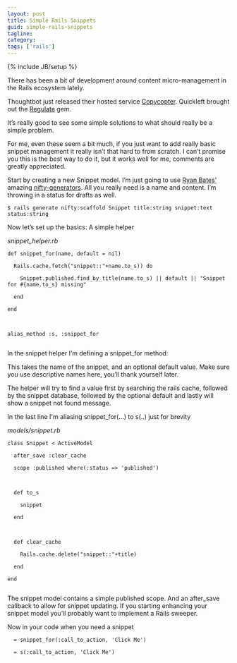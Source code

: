 ```yaml
---
layout: post
title: Simple Rails Snippets
guid: simple-rails-snippets
tagline:
category:
tags: ['rails']
---
```

{% include JB/setup %}

<p>There has been a bit of development around content micro-management in the Rails ecosystem lately.</p>

<p>Thoughtbot just released their hosted service <a href="http://www.copycopter.com">Copycopter</a>. Quickleft brought out the <a href="http://www.github.com/quickleft/regulate">Regulate</a> gem.</p>

<p>It’s really good to see some simple solutions to what should really be a simple problem.</p>

<p>For me, even these seem a bit much, if you just want to add really basic snippet management it really isn’t that hard to from scratch. I can’t promise you this is the best way to do it, but it works well for me, comments are greatly appreciated.</p>

<p>Start by creating a new Snippet model. I’m just going to use <a href="http://www.railscasts.com">Ryan Bates’</a> amazing <a href="http://www.github.com/ryanb/nifty-generators">nifty-generators</a>. All you really need is a name and content. I’m throwing in a status for drafts as well.</p>

<pre class="prettyprint"><code>$ rails generate nifty:scaffold Snippet title:string snippet:text status:string</code></pre>

<p>Now let’s set up the basics: A simple helper</p>

<p><em>snippet_helper.rb</em></p>

<pre class="prettyprint"><code class="language-ruby">def snippet_for(name, default = nil)

  Rails.cache.fetch("snippet::"+name.to_s)) do

    Snippet.published.find_by_title(name.to_s) || default || "Snippet for #{name.to_s} missing"

  end

end



alias_method :s, :snippet_for

</code></pre>

<p>In the snippet helper I’m defining a snippet_for method:</p>

<p>This takes the name of the snippet, and an optional default value. Make sure you use descriptive names here, you’ll thank yourself later.</p>

<p>The helper will try to find a value first by searching the rails cache, followed by the snippet database, followed by the optional default and lastly will show a snippet not found message.</p>

<p>In the last line I'm aliasing snippet_for(…) to s(..) just for brevity</p>

<p><em>models/snippet.rb</em></p>

<pre class="prettyprint"><code class="language-ruby">class Snippet < ActiveModel

  after_save :clear_cache

  scope :published where(:status => 'published')



  def to_s

    snippet

  end



  def clear_cache

    Rails.cache.delete("snippet::"+title)

  end

end

</code></pre>

<p>The snippet model contains a simple published scope. And an after_save callback to allow for snippet updating. If you starting enhancing your snippet model you’ll probably want to implement a Rails sweeper.</p>

<p>Now in your code when you need a snippet</p>

<pre class="prettyprint"><code class="language-ruby">  = snippet_for(:call_to_action, 'Click Me')

  = s(:call_to_action, 'Click Me')</code></pre>
